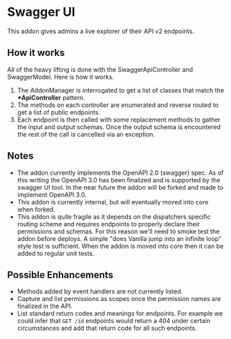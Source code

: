 # Swagger UI

This addon gives admins a live explorer of their API v2 endpoints.

## How it works

All of the heavy lifting is done with the SwaggerApiController and SwaggerModel. Here is how it works.

1.  The AddonManager is interrogated to get a list of classes that match the **\*ApiController** pattern.
2.  The methods on each controller are enumerated and reverse routed to get a list of public endpoints.
3.  Each endpoint is then called with some replacement methods to gather the input and output schemas. Once the output schema is encountered the rest of the call is cancelled via an exception.

## Notes

-   The addon currently implements the OpenAPI 2.0 (swagger) spec. As of this writing the OpenAPI 3.0 has been finalized and is supported by the swagger UI tool. In the near future the addon will be forked and made to implement OpenAPI 3.0.
-   This addon is currently internal, but will eventually moved into core when forked.
-   This addon is quite fragile as it depends on the dispatchers specific routing scheme and requires endpoints to properly declare their permissions and schemas. For this reason we'll need to smoke test the addon before deploys. A simple "does Vanilla jump into an infinite loop" style test is sufficient. When the addon is moved into core then it can be added to regular unit tests.

## Possible Enhancements

-   Methods added by event handlers are not currently listed.
-   Capture and list permissions as scopes once the permission names are finalized in the API.
-   List standard return codes and meanings for endpoints. For example we could infer that `GET /id` endpoints would return a 404 under certain circumstances and add that return code for all such endpoints.
